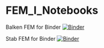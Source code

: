 # FEM_I_Notebooks

Balken FEM for Binder [![Binder](https://mybinder.org/badge_logo.svg)](https://mybinder.org/v2/gh/steffenbeese/FEM_I_Notebooks/main?urlpath=%2Fdoc%2Ftree%2FNotebook_BalkenFEM.md)


Stab FEM for Binder [![Binder](https://mybinder.org/badge_logo.svg)](https://mybinder.org/v2/gh/steffenbeese/FEM_I_Notebooks/main?urlpath=%2Fdoc%2Ftree%2FNotebook_StabFEM.md)